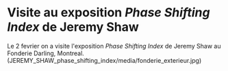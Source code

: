 # Visite au exposition _Phase Shifting Index_ de Jeremy Shaw

Le 2 fevrier on a visite l'exposition _Phase Shifting Index_ de Jeremy Shaw au Fonderie Darling, Montreal.
(JEREMY_SHAW_phase_shifting_index/media/fonderie_exterieur.jpg)




